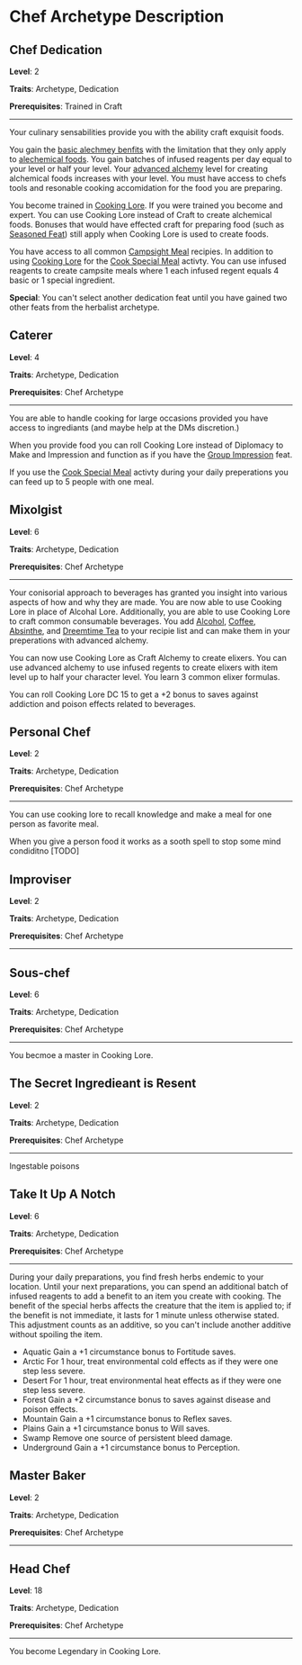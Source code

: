 # Chef Archetype Description

## Chef Dedication

__Level__: 2

__Traits__: Archetype, Dedication

__Prerequisites__: Trained in Craft

---

Your culinary sensabilities provide you with the ability craft exquisit foods.

You gain the [basic alechmey benfits](https://2e.aonprd.com/Rules.aspx?ID=1435) with the limitation that they only apply to [alechemical foods](https://2e.aonprd.com/Equipment.aspx?Category=6&Subcategory=92). You gain batches of infused reagents per day equal to your level or half your level. Your [advanced alchemy](https://2e.aonprd.com/Classes.aspx?ID=1) level for creating alchemical foods increases with your level. You must have access to chefs tools and resonable cooking accomidation for the food you are preparing.

You become trained in [Cooking Lore](https://2e.aonprd.com/Skills.aspx?ID=41&Redirected=1). If you were trained you become and expert. You can use Cooking Lore instead of Craft to create alchemical foods. Bonuses that would have effected craft for preparing food (such as [Seasoned Feat](https://2e.aonprd.com/Feats.aspx?ID=5210)) still apply when Cooking Lore is used to create foods.

You have access to all common [Campsight Meal](https://2e.aonprd.com/CampMeals.aspx) recipies. In addition to using [Cooking Lore](https://2e.aonprd.com/Skills.aspx?ID=41&Redirected=1) for the [Cook Special Meal](https://2e.aonprd.com/Actions.aspx?ID=1474) activty. You can use infused reagents to create campsite meals where 1 each infused regent equals 4 basic or 1 special ingredient.

__Special__: You can't select another dedication feat until you have gained two other feats from the herbalist archetype.

## Caterer

__Level__: 4

__Traits__: Archetype, Dedication

__Prerequisites__: Chef Archetype

---

You are able to handle cooking for large occasions provided you have access to ingrediants (and maybe help at the DMs discretion.)

When you provide food you can roll Cooking Lore instead of Diplomacy to Make and Impression and function as if you have the [Group Impression](https://2e.aonprd.com/Feats.aspx?ID=5155) feat.

If you use the [Cook Special Meal](https://2e.aonprd.com/Actions.aspx?ID=1474) activty during your daily preperations you can feed up to 5 people with one meal.

## Mixolgist

__Level__: 6

__Traits__: Archetype, Dedication

__Prerequisites__: Chef Archetype

---

Your conisorial approach to beverages has granted you insight into various aspects of how and why they are made. You are now able to use Cooking Lore in place of Alcohal Lore. Additionally, you are able to use Cooking Lore to craft common consumable beverages. You add [Alcohol](https://2e.aonprd.com/Equipment.aspx?ID=622), [Coffee](https://2e.aonprd.com/Equipment.aspx?ID=623), [Absinthe](https://2e.aonprd.com/Equipment.aspx?ID=631), and [Dreemtime Tea](https://2e.aonprd.com/Equipment.aspx?ID=628) to your recipie list and can make them in your preperations with advanced alchemy.

You can now use Cooking Lore as Craft Alchemy to create elixers. You can use advanced alchemy to use infused regents to create elixers with item level up to half your character level. You learn 3 common elixer formulas.

You can roll Cooking Lore DC 15 to get a +2 bonus to saves against addiction and poison effects related to beverages.

## Personal Chef

__Level__: 2

__Traits__: Archetype, Dedication

__Prerequisites__: Chef Archetype

---

You can use cooking lore to recall knowledge and make a meal for one person as favorite meal. 

When you give a person food it works as a sooth spell to stop some mind condiditno 
[TODO]

## Improviser

__Level__: 2

__Traits__: Archetype, Dedication

__Prerequisites__: Chef Archetype

---

## Sous-chef

__Level__: 6

__Traits__: Archetype, Dedication

__Prerequisites__: Chef Archetype

---

You becmoe a master in Cooking Lore.

## The Secret Ingredieant is Resent

__Level__: 2

__Traits__: Archetype, Dedication

__Prerequisites__: Chef Archetype

---

Ingestable poisons

## Take It Up A Notch

__Level__: 6

__Traits__: Archetype, Dedication

__Prerequisites__: Chef Archetype

---

During your daily preparations, you find fresh herbs endemic to your location. Until your next preparations, you can spend an additional batch of infused reagents to add a benefit to an item you create with cooking. The benefit of the special herbs affects the creature that the item is applied to; if the benefit is not immediate, it lasts for 1 minute unless otherwise stated. This adjustment counts as an additive, so you can't include another additive without spoiling the item.

- Aquatic Gain a +1 circumstance bonus to Fortitude saves.
- Arctic For 1 hour, treat environmental cold effects as if they were one step less severe.
- Desert For 1 hour, treat environmental heat effects as if they were one step less severe.
- Forest Gain a +2 circumstance bonus to saves against disease and poison effects.
- Mountain Gain a +1 circumstance bonus to Reflex saves.
- Plains Gain a +1 circumstance bonus to Will saves.
- Swamp Remove one source of persistent bleed damage.
- Underground Gain a +1 circumstance bonus to Perception.

## Master Baker

__Level__: 2

__Traits__: Archetype, Dedication

__Prerequisites__: Chef Archetype

---

## Head Chef

__Level__: 18

__Traits__: Archetype, Dedication

__Prerequisites__: Chef Archetype

---

You become Legendary in Cooking Lore.
